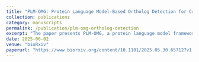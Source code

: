 ```yaml
---
title: "PLM-OMG: Protein Language Model-Based Ortholog Detection for Cross-Species Cell Type Mapping"
collection: publications
category: manuscripts
permalink: /publication/plm-omg-ortholog-detection
excerpt: "The paper presents PLM-OMG, a protein language model framework for efficient, cross-species ortholog detection and cell type mapping in plants."
date: 2025-06-02
venue: "bioRxiv"
paperurl: "https://www.biorxiv.org/content/10.1101/2025.05.30.657127v1.full"
---
```

